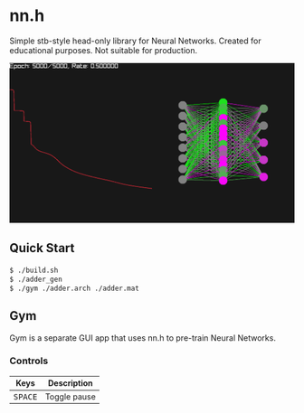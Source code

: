 # nn.h

Simple stb-style head-only library for Neural Networks. Created for educational purposes. Not suitable for production.

![thumbnail](./thumbnail.png)

## Quick Start

```console
$ ./build.sh
$ ./adder_gen
$ ./gym ./adder.arch ./adder.mat
```

## Gym

Gym is a separate GUI app that uses nn.h to pre-train Neural Networks.

### Controls

|Keys|Description|
|---|---|
|<kbd>SPACE</kbd>|Toggle pause|
